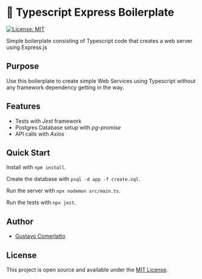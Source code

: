 # 🦿 Typescript Express Boilerplate
[![License: MIT](https://img.shields.io/badge/License-MIT-blue.svg)](https://opensource.org/licenses/MIT)

Simple boilerplate consisting of Typescript code that creates a web server using Express.js

## Purpose

Use this boilerplate to create simple Web Services using Typescript without any
framework dependency getting in the way.

## Features
- Tests with *Jest* framework
- Postgres Database setup with *pg-promise*
- API calls with *Axios*

## Quick Start

Install with `npm install`.

Create the database with `psql -d app -f create.sql`.

Run the server with `npx nodemon src/main.ts`.

Run the tests with `npx jest`.

## Author

- [Gustavo Comerlatto](https://github.com/gustcomer)

## License

This project is open source and available under the [MIT License](LICENSE).